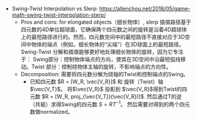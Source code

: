 - Swing-Twist Interpolation vs Slerp: https://allenchou.net/2018/05/game-math-swing-twist-interpolation-sterp/
  - Pros and cons: for elongated objects（细长物体）, slerp 插值路径基于四元数的4D单位超球面，它确保两个四元数之间的旋转是沿着4D超球体上的最短路径进行的。然而，四元数空间中的最短路径不直接对应于3D空间中物体的端点（例如，细长物体的“尖端”）在3D球面上的最短路径。Swing-Twist 分解和插值能够更好地处理细长物体的旋转，因为它专注于：  Swing部分：控制物体端点的方向，使其在3D空间中沿最短弧线移动。Twist 部分：控制绕物体主轴的旋转，不影响端点的方向性。
  - Decomposition: 需要将四元数分解为绕轴的Twist和控制端点的Swing。 
    - 已知四元数 $R = [W_R, \vec{V_R}]$ 和 旋转（Twist）轴 $\vec{V_T}$。 将$\vec{V_R}$ 投影到 $\vec{V_R}$得到Twist的四元数 $R = [W_R, proj_{\vec{V_T}}(\vec{V_R})]$. 然后通过T的逆（共轭）求得Swing的四元数 $S = RT^{-1}$。 然后需要对得到的两个四元数做normalized。